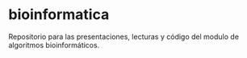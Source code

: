 # bioinformatica
Repositorio para las presentaciones, lecturas y código del modulo de algoritmos bioinformáticos.

